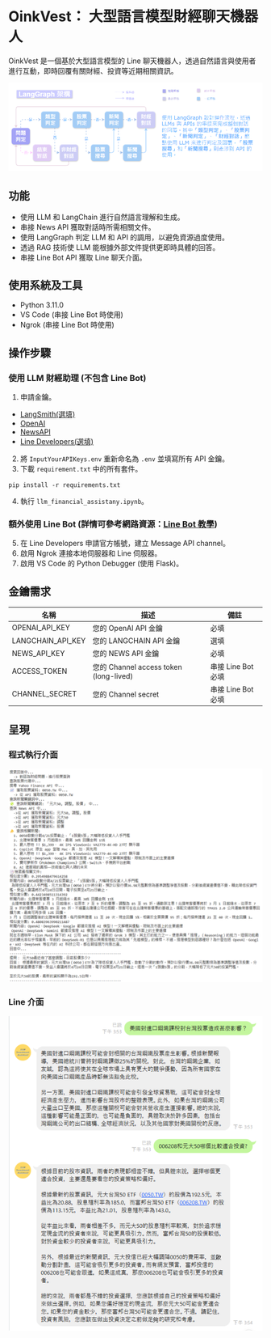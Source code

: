 # OinkVest： 大型語言模型財經聊天機器人
OinkVest 是一個基於大型語言模型的 Line 聊天機器人，透過自然語言與使用者進行互動，即時回覆有關財經、投資等近期相關資訊。

![;anggraph](photo/photo3.png)

## 功能
- 使用 LLM 和 LangChain 進行自然語言理解和生成。
- 串接 News API 獲取對話時所需相關文件。
- 使用 LangGraph 判定 LLM 和 API 的調用，以避免資源過度使用。
- 透過 RAG 技術使 LLM 能根據外部文件提供更即時具體的回答。
- 串接 Line Bot API 獲取 Line 聊天介面。

## 使用系統及工具
- Python 3.11.0
- VS Code (串接 Line Bot 時使用)
- Ngrok (串接 Line Bot 時使用)

## 操作步驟
### 使用 LLM 財經助理 (不包含 Line Bot)
1. 申請金鑰。
  -  [LangSmith(選填)](https://www.langchain.com/langsmith)
  -  [OpenAI](https://openai.com/)
  -  [NewsAPI](https://newsapi.org/)
  -  [Line Developers(選填)](https://developers.line.biz/en/)
2. 將 `InputYourAPIKeys.env` 重新命名為 `.env` 並填寫所有 API 金鑰。
3. 下載 `requirement.txt` 中的所有套件。
```
pip install -r requirements.txt
```
4. 執行 `llm_financial_assistany.ipynb`。
### 額外使用 Line Bot (詳情可參考網路資源：[Line Bot 教學](https://www.youtube.com/watch?v=Mw3cODdkaFM&t=1426s))
5. 在 Line Developers 申請官方帳號，建立 Message API channel。
6. 啟用 Ngrok 連接本地伺服器和 Line 伺服器。
7. 啟用 VS Code 的 Python Debugger (使用 Flask)。

## 金鑰需求
| 名稱 | 描述 | 備註 |
| ---- | ---- | ---- |
| OPENAI_API_KEY | 您的 OpenAI API 金鑰 | 必填 |
| LANGCHAIN_API_KEY | 您的 LANGCHAIN API 金鑰 | 選填 |
| NEWS_API_KEY | 您的 NEWS API 金鑰 | 必填 |
| ACCESS_TOKEN | 您的 Channel access token (long-lived) | 串接 Line Bot 必填 |
| CHANNEL_SECRET | 您的 Channel secret | 串接 Line Bot 必填 |

## 呈現
### 程式執行介面
![程式執行](photo/photo2.png)
### Line 介面
![line 訊息](photo/photo1.png)


